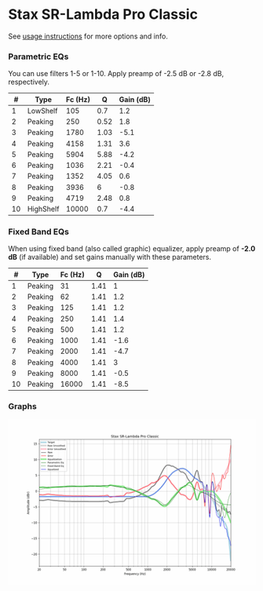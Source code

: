 # Stax SR-Lambda Pro Classic
See [usage instructions](https://github.com/jaakkopasanen/AutoEq#usage) for more options and info.

### Parametric EQs
You can use filters 1-5 or 1-10. Apply preamp of -2.5 dB or -2.8 dB, respectively.

|   # | Type      |   Fc (Hz) |    Q |   Gain (dB) |
|-----|-----------|-----------|------|-------------|
|   1 | LowShelf  |       105 | 0.7  |         1.2 |
|   2 | Peaking   |       250 | 0.52 |         1.8 |
|   3 | Peaking   |      1780 | 1.03 |        -5.1 |
|   4 | Peaking   |      4158 | 1.31 |         3.6 |
|   5 | Peaking   |      5904 | 5.88 |        -4.2 |
|   6 | Peaking   |      1036 | 2.21 |        -0.4 |
|   7 | Peaking   |      1352 | 4.05 |         0.6 |
|   8 | Peaking   |      3936 | 6    |        -0.8 |
|   9 | Peaking   |      4719 | 2.48 |         0.8 |
|  10 | HighShelf |     10000 | 0.7  |        -4.4 |

### Fixed Band EQs
When using fixed band (also called graphic) equalizer, apply preamp of **-2.0 dB** (if available) and set gains manually with these parameters.

|   # | Type    |   Fc (Hz) |    Q |   Gain (dB) |
|-----|---------|-----------|------|-------------|
|   1 | Peaking |        31 | 1.41 |         1   |
|   2 | Peaking |        62 | 1.41 |         1.2 |
|   3 | Peaking |       125 | 1.41 |         1.2 |
|   4 | Peaking |       250 | 1.41 |         1.4 |
|   5 | Peaking |       500 | 1.41 |         1.2 |
|   6 | Peaking |      1000 | 1.41 |        -1.6 |
|   7 | Peaking |      2000 | 1.41 |        -4.7 |
|   8 | Peaking |      4000 | 1.41 |         3   |
|   9 | Peaking |      8000 | 1.41 |        -0.5 |
|  10 | Peaking |     16000 | 1.41 |        -8.5 |

### Graphs
![](./Stax%20SR-Lambda%20Pro%20Classic.png)
